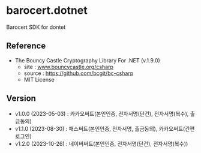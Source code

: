 # barocert.dotnet
Barocert SDK for dontet
## Reference 
- The Bouncy Castle Cryptography Library For .NET (v.1.9.0)
  - site : www.bouncycastle.org/csharp 
  - source : https://github.com/bcgit/bc-csharp
  - MIT License

## Version
- v1.0.0 (2023-05-03) 
  : 카카오써트(본인인증, 전자서명(단건), 전자서명(복수), 출금동의)
- v1.1.0 (2023-08-30) 
  : 패스써트(본인인증, 전자서명, 출금동의), 카카오써트(간편로그인)
- v1.2.0 (2023-10-26) 
  : 네이버써트(본인인증, 전자서명(단건), 전자서명(복수))
